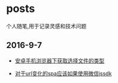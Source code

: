 
# posts

个人随笔,用于记录灵感和技术问题

## 2016-9-7

- [安卓手机浏览器下获取选择文件的类型](https://github.com/funkyLover/posts/blob/master/2016-9-7/get-file-type-in-android-moblie-browser.md)

- [对于url变化的spa应该如果使用微信jssdk](https://github.com/funkyLover/posts/blob/master/2016-9-7/get-file-type-in-android-moblie-browser.md)
